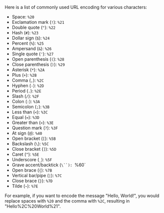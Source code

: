 Here is a list of commonly used URL encoding for various characters:

- Space: `%20`
- Exclamation mark (`!`): `%21`
- Double quote (`"`): `%22`
- Hash (`#`): `%23`
- Dollar sign (`$`): `%24`
- Percent (`%`): `%25`
- Ampersand (`&`): `%26`
- Single quote (`'`): `%27`
- Open parenthesis (`(`): `%28`
- Close parenthesis (`)`): `%29`
- Asterisk (`*`): `%2A`
- Plus (`+`): `%2B`
- Comma (`,`): `%2C`
- Hyphen (`-`): `%2D`
- Period (`.`): `%2E`
- Slash (`/`): `%2F`
- Colon (`:`): `%3A`
- Semicolon (`;`): `%3B`
- Less than (`<`): `%3C`
- Equal (`=`): `%3D`
- Greater than (`>`): `%3E`
- Question mark (`?`): `%3F`
- At sign (`@`): `%40`
- Open bracket (`[`): `%5B`
- Backslash (`\`): `%5C`
- Close bracket (`]`): `%5D`
- Caret (`^`): `%5E`
- Underscore (`_`): `%5F`
- Grave accent/backtick (`\``): `%60`
- Open brace (`{`): `%7B`
- Vertical bar/pipe (`|`): `%7C`
- Close brace (`}`): `%7D`
- Tilde (`~`): `%7E`

For example, if you want to encode the message "Hello, World!", you would replace spaces with `%20` and the comma with `%2C`, resulting in "Hello%2C%20World%21".